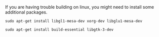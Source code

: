 If you are having trouble building on linux, you might need to install some additional packages.

`sudo apt-get install libgl1-mesa-dev xorg-dev libglu1-mesa-dev`

`sudo apt-get install build-essential libgtk-3-dev`